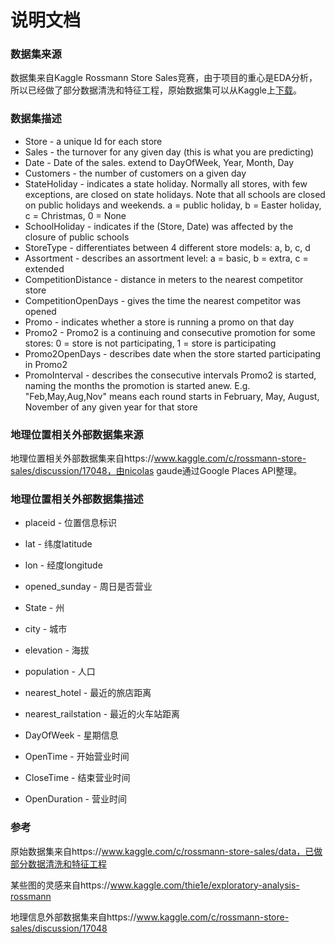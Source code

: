 # 说明文档

### 数据集来源

数据集来自Kaggle Rossmann Store Sales竞赛，由于项目的重心是EDA分析，所以已经做了部分数据清洗和特征工程，原始数据集可以从Kaggle上[下载](https://www.kaggle.com/c/rossmann-store-sales/data)。



### 数据集描述

* Store - a unique Id for each store  
* Sales - the turnover for any given day (this is what you are predicting)  
* Date - Date of the sales. extend to DayOfWeek, Year, Month, Day  
* Customers - the number of customers on a given day  
* StateHoliday - indicates a state holiday. Normally all stores, with few exceptions, are closed on state holidays. Note that all schools are closed on public holidays and weekends. a = public holiday, b = Easter holiday, c = Christmas, 0 = None  
* SchoolHoliday - indicates if the (Store, Date) was affected by the closure of public schools  
* StoreType - differentiates between 4 different store models: a, b, c, d  
* Assortment - describes an assortment level: a = basic, b = extra, c = extended  
* CompetitionDistance - distance in meters to the nearest competitor store  
* CompetitionOpenDays - gives the time the nearest competitor was opened  
* Promo - indicates whether a store is running a promo on that day  
* Promo2 - Promo2 is a continuing and consecutive promotion for some stores: 0 = store is not participating, 1 = store is participating  
* Promo2OpenDays - describes date when the store started participating in Promo2  
* PromoInterval - describes the consecutive intervals Promo2 is started, naming the months the promotion is started anew. E.g. "Feb,May,Aug,Nov" means each round starts in February, May, August, November of any given year for that store  



### 地理位置相关外部数据集来源

地理位置相关外部数据集来自https://www.kaggle.com/c/rossmann-store-sales/discussion/17048，由nicolas gaude通过Google Places API整理。



### 地理位置相关外部数据集描述

- placeid - 位置信息标识

- lat - 纬度latitude

- lon - 经度longitude

- opened_sunday - 周日是否营业 

- State - 州

- city - 城市

- elevation - 海拔

- population - 人口

- nearest_hotel - 最近的旅店距离

- nearest_railstation - 最近的火车站距离

- DayOfWeek - 星期信息

- OpenTime - 开始营业时间

- CloseTime - 结束营业时间

- OpenDuration - 营业时间


### 参考

原始数据集来自https://www.kaggle.com/c/rossmann-store-sales/data，已做部分数据清洗和特征工程

某些图的灵感来自https://www.kaggle.com/thie1e/exploratory-analysis-rossmann

地理信息外部数据集来自https://www.kaggle.com/c/rossmann-store-sales/discussion/17048